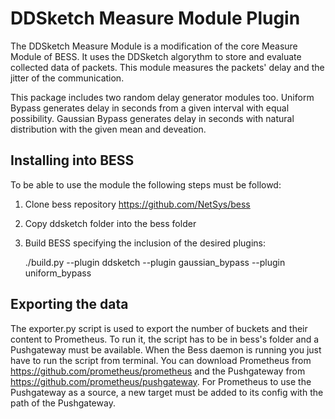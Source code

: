 # DDSketch Measure Module Plugin

The DDSketch Measure Module is a modification of the core Measure Module of BESS. It uses the DDSketch algorythm to store and evaluate collected data of packets.
This module measures the packets' delay and the jitter of the communication.

This package includes two random delay generator modules too.
Uniform Bypass generates delay in seconds from a given interval with equal possibility.
Gaussian Bypass generates delay in seconds with natural distribution with the given mean and deveation.

## Installing into BESS

To be able to use the module the following steps must be followd:

1. Clone bess repository https://github.com/NetSys/bess
2. Copy ddsketch folder into the bess folder
3. Build BESS specifying the inclusion of the desired plugins:
   
    ./build.py --plugin ddsketch --plugin gaussian_bypass --plugin uniform_bypass
    
## Exporting the data

The exporter.py script is used to export the number of buckets and their content to Prometheus.
To run it, the script has to be in bess's folder and a Pushgateway must be available.
When the Bess daemon is running you just have to run the script from terminal.
You can download Prometheus from https://github.com/prometheus/prometheus and the Pushgateway from https://github.com/prometheus/pushgateway.
For Prometheus to use the Pushgateway as a source, a new target must be added to its config with the path of the Pushgateway.
